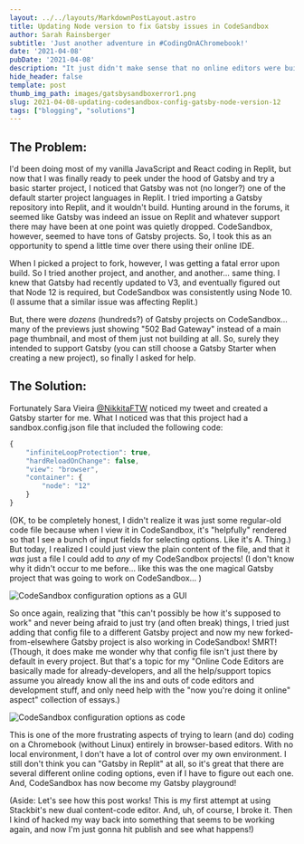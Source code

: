 ```yaml
---
layout: ../../layouts/MarkdownPostLayout.astro
title: Updating Node version to fix Gatsby issues in CodeSandbox
author: Sarah Rainsberger
subtitle: 'Just another adventure in #CodingOnAChromebook!'
date: '2021-04-08'
pubDate: '2021-04-08'
description: "It just didn't make sense that no online editors were building Gatsby projects, so I decided to dive in."
hide_header: false
template: post
thumb_img_path: images/gatsbysandboxerror1.png
slug: 2021-04-08-updating-codesandbox-config-gatsby-node-version-12
tags: ["blogging", "solutions"]
---
```

## The Problem:

I'd been doing most of my vanilla JavaScript and React coding in Replit, but now that I was finally ready to peek under the hood of Gatsby and try a basic starter project, I noticed that Gatsby was not (no longer?) one of the default starter project languages in Replit. I tried importing a Gatsby repository into Replit, and it wouldn't build. Hunting around in the forums, it seemed like Gatsby was indeed an issue on Replit and whatever support there may have been at one point was quietly dropped. CodeSandbox, however, seemed to have tons of Gatsby projects. So, I took this as an opportunity to spend a little time over there using their online IDE.

When I picked a project to fork, however, I was getting a fatal error upon build. So I tried another project, and another, and another... same thing. I knew that Gatsby had recently updated to V3, and eventually figured out that Node 12 is required, but CodeSandbox was consistently using Node 10. (I assume that a similar issue was affecting Replit.)

But, there were *dozens* (hundreds?) of Gatsby projects on CodeSandbox... many of the previews just showing "502 Bad Gateway" instead of a main page thumbnail, and most of them just not building at all. So, surely they intended to support Gatsby (you can still choose a Gatsby Starter when creating a new project), so finally I asked for help.

## The Solution:

Fortunately Sara Vieira [@NikkitaFTW](https://twitter.com/nikkitaftw) noticed my tweet and created a Gatsby starter for me. What I noticed was that this project had a sandbox.config.json file that included the following code:

```js
{
    "infiniteLoopProtection": true,
    "hardReloadOnChange": false,
    "view": "browser",
    "container": {
        "node": "12"
    }
}
```

(OK, to be completely honest, I didn't realize it was just some regular-old code file because when I view it in CodeSandbox, it's "helpfully" rendered so that I see a bunch of input fields for selecting options. Like it's A. Thing.) But today, I realized I could just view the plain content of the file, and that it *was* just a file I could add to *any* of my CodeSandbox projects! (I don't know why it didn't occur to me before... like this was the one magical Gatsby project that was going to work on CodeSandbox... )

![CodeSandbox configuration options as a GUI](https://lh3.googleusercontent.com/pw/AM-JKLUIekiQSUYVO3nOE-grRvhzDXQLGkwuWqNNCLL7mVlk3UMNT3UvhMHL29_O9gW50Q1aYtouRs8cbgTp_9OOnoH_mQ3BJVdX3FUsZbJYxp8eDCkPgsDMbjBfVHnOcADnwYN1S84p_mMkDdngeP_WSTc_Zw=w2384-h1380-no?.jpg)

So once again, realizing that "this can't possibly be how it's supposed to work" and never being afraid to just try (and often break) things, I tried just adding that config file to a different Gatsby project and now my new forked-from-elsewhere Gatsby project is also working in CodeSandbox! SMRT! (Though, it does make me wonder why that config file isn't just there by default in every project. But that's a topic for my "Online Code Editors are basically made for already-developers, and all the help/support topics assume you already know all the ins and outs of code editors and development stuff, and only need help with the "now you're doing it online" aspect" collection of essays.)

![CodeSandbox configuration options as code](https://lh3.googleusercontent.com/pw/AM-JKLVIWIwZ1JbF3DfQbpdGnvtTio6053otcBT_HoplXjmCwqFOqXtb0u_sf0diM1UIaJKfsrIw9kcQGCLElrybSIDJhRL-A4BbUzRyOYH_p9LshFLYfit1Lxcq-J8KOwxPfSfX6T_CuB1ctNkv8WJg6UNHdA=w1680-h974-no?.jpg)

This is one of the more frustrating aspects of trying to learn (and do) coding on a Chromebook (without Linux) entirely in browser-based editors. With no local environment, I don't have a lot of control over my own environment. I still don't think you can "Gatsby in Replit" at all, so it's great that there are several different online coding options, even if I have to figure out each one. And, CodeSandbox has now become my Gatsby playground!

(Aside: Let's see how this post works! This is my first attempt at using Stackbit's new dual content-code editor. And, uh, of course, I broke it. Then I kind of hacked my way back into something that seems to be working again, and now I'm just gonna hit publish and see what happens!)
